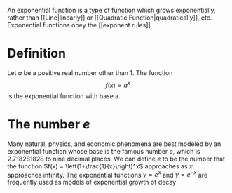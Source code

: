 An exponential function is a type of function which grows exponentially, rather than [[Line|linearly]] or [[Quadratic Function|quadratically]], etc. Exponential functions obey the [[exponent rules]].
# Definition
Let $a$ be a positive real number other than 1. The function
$$f(x)=a^x$$
is the exponential function with base a.
# The number $e$
Many natural, physics, and economic phenomena are best modeled by an exponential function whose base is the famous number $e$, which is 2.718281828 to nine decimal places. We can define $e$ to be the number that the function $f(x) = \left(1+\frac{1}{x}\right)^x$ approaches as $x$ approaches infinity. The exponential functions $y=e^x$ and $y=e^{-x}$ are frequently used as models of exponential growth of decay